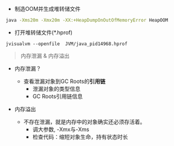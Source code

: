 - 制造OOM并生成堆转储文件

```bash
java -Xms20m -Xmx20m -XX:+HeapDumpOnOutOfMemoryError HeapOOM
```



- 打开堆转储文件(*.hprof)

```shell
jvisualvm --openfile  JVM/java_pid14968.hprof
```

> 内存泄漏 & 内存溢出

- 内存泄漏？
  - 查看泄漏对象到GC Roots的**引用链**
    - 泄漏对象的类型信息
    - GC Roots引用链信息

- 内存溢出
  - 不存在泄漏，就是内存中的对象确实还必须存活着。
    - 调大参数, -Xmx与-Xms
    - 检查代码：缩短对象生命，持有状态时长